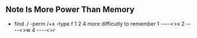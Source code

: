 ## Note Is More Power Than Memory 

* find ./ -perm /+x -type f 
1 2 4 more difficutly to remember
1 ----<>x 
2 ----<>w 
4 ----<>r 
